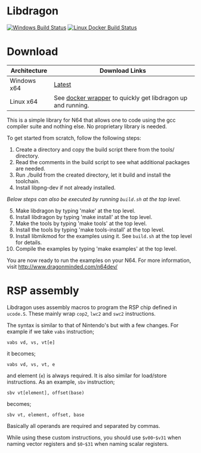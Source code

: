 # Libdragon
[![Windows Build Status](https://dev.azure.com/n64-tools/N64-Tools/_apis/build/status/N64-tools.libdragon-sdk)](https://dev.azure.com/n64-tools/N64-Tools/_build/latest?definitionId=2)
[![Linux Docker Build Status](https://travis-ci.org/DragonMinded/libdragon.svg?branch=master)](https://travis-ci.org/DragonMinded/libdragon)

# Download
Architecture | Download Links
--- | --- 
Windows x64 | [Latest](https://n64tools.blob.core.windows.net/binaries/N64-tools/libdragon/master/latest/libdragon-win64.zip)
Linux x64 | See [docker wrapper](https://github.com/anacierdem/libdragon-docker) to quickly get libdragon up and running.

This is a simple library for N64 that allows one to code using the gcc compiler suite and nothing else. No proprietary library is needed.



To get started from scratch, follow the following steps:

1. Create a directory and copy the build script there from the tools/ directory.
2. Read the comments in the build script to see what additional packages are needed.
3. Run ./build from the created directory, let it build and install the toolchain.
4. Install libpng-dev if not already installed.

*Below steps can also be executed by running `build.sh` at the top level.*

5. Make libdragon by typing 'make' at the top level.
6. Install libdragon by typing 'make install' at the top level.
7. Make the tools by typing 'make tools' at the top level.
8. Install the tools by typing 'make tools-install' at the top level.
9.  Install libmikmod for the examples using it. See `build.sh` at the top level for details.
10. Compile the examples by typing 'make examples' at the top level.

You are now ready to run the examples on your N64.
For more information, visit http://www.dragonminded.com/n64dev/

# RSP assembly

Libdragon uses assembly macros to program the RSP chip defined in `ucode.S`. These mainly wrap `cop2`, `lwc2` and `swc2` instructions.

The syntax is similar to that of Nintendo's but with a few changes. For example if we take `vabs` instruction;

    vabs vd, vs, vt[e]

it becomes;

    vabs vd, vs, vt, e

and element (`e`) is always required. It is also similar for load/store instructions. As an example, `sbv` instruction;

    sbv vt[element], offset(base)

becomes;

    sbv vt, element, offset, base

Basically all operands are required and separated by commas.

While using these custom instructions, you should use `$v00`-`$v31` when naming vector registers and `$0`-`$31` when naming scalar registers.
